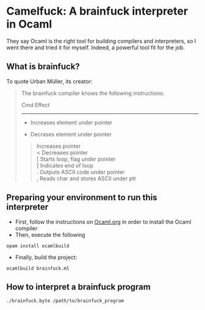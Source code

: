 # Camelfuck: A brainfuck interpreter in Ocaml

They say Ocaml is the right tool for building compilers and interpreters, 
so I went there and tried it for myself. Indeed, a powerful tool fit for the job.

## What is brainfuck?

To quote Urban Müller, its creator:

> The brainfuck compiler knows the following instructions:
>
> Cmd  Effect                               
> ---  ------                               
> +    Increases element under pointer      
> -    Decrases element under pointer       
> >    Increases pointer                    
> <    Decreases pointer                    
> [    Starts loop, flag under pointer      
> ]    Indicates end of loop                
> .    Outputs ASCII code under pointer     
> ,    Reads char and stores ASCII under ptr

## Preparing your environment to run this interpreter

- First, follow the instructions on [Ocaml.org](https://ocaml.org/docs/install.html) in order 
to install the Ocaml compiler
- Then, execute the following

```
opam install ocamlbuild
``` 

- Finally, build the project:
```
ocamlbuild brainfuck.ml
```

## How to interpret a brainfuck program

```
./brainfuck.byte /path/to/brainfuck_program
```
